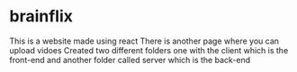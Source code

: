 # brainflix
This is a website made using react 
There is another page where you can upload vidoes 
Created two different folders one with the client which is the front-end and another folder called server which is the back-end
